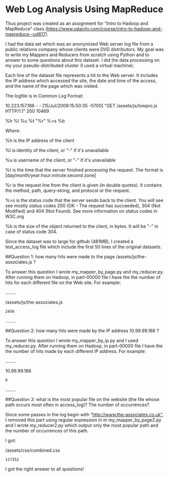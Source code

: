 # Web Log Analysis Using MapReduce

Thus project was created as an assignment for “Intro to Hadoop and MapReduce” class (https://www.udacity.com/course/intro-to-hadoop-and-mapreduce--ud617).

I had the data set which was an anonymized Web server log file from a public relations company whose clients were DVD distributors. My goal was to write my Mappers and Reducers from scratch using Python and to answer to some questions about this dataset. I did the data processing on my your pseudo-distributed cluster (I used a virtual machine).


Each line of the dataset file represents a hit to the Web server. It includes the IP address which accessed the site, the date and time of the access, and the name of the page which was visited.

The logfile is in Common Log Format:

10.223.157.186 - - [15/Jul/2009:15:50:35 -0700] "GET /assets/js/lowpro.js HTTP/1.1" 200 10469

%h %l %u %t \"%r\" %>s %b

Where:

%h is the IP address of the client

%l is identity of the client, or "-" if it's unavailable

%u is username of the client, or "-" if it's unavailable

%t is the time that the server finished processing the request. The format is [day/month/year:hour:minute:second zone]

%r is the request line from the client is given (in double quotes). It contains the method, path, query-string, and protocol or the request.

%>s is the status code that the server sends back to the client. You will see see mostly status codes 200 (OK - The request has succeeded), 304 (Not Modified) and 404 (Not Found). See more information on status codes in W3C.org

%b is the size of the object returned to the client, in bytes. It will be "-" in case of status code 304.

Since the dataset was to large for github (481MB), I created a test_access_log file which include the first 50 lines of the original datasets.

##Question 1: 
how many hits were made to the page /assets/js/the-associates.js ?

To answer this question I wrote my_mapper_by_page.py and my_reducer.py. After running them on Hadoop, in part-00000 file I have the the number of hits for each different file on the Web site. For example:

……..

/assets/js/the-associates.js

	2456
	
……..

##Question 2: 
how many hits were made by the IP address 10.99.99.186 ?

To answer this question I wrote my_mapper_by_ip.py and I used my_reducer.py. After running them on Hadoop, in part-00000 file I have the the number of hits made by each different IP address. For example:

……..

10.99.99.186

	6
	
……..




##Question 3: 
what is the most popular file on the website (the file whose path occurs most often in access_log)? The number of occurrences? 

Since some passes in the log begin with “http://www.the-associates.co.uk”,  I removed this part using regular expression in m my_mapper_by_page2.py and I wrote my_reducer2.py which output only the most popular path and the number of occurrences of this path. 

I got:

 /assets/css/combined.css
 
	117352

I got the right answer to all questions! 
